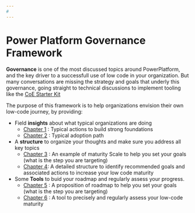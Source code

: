 ```yaml
---
#
---
```


# Power Platform Governance Framework

**Governance** is one of the most discussed topics around PowerPlatform, and the key driver to a successfull use of low code in your organization.
But many conversations are missing the strategy and goals that underly this governance, going straight to technical discussions to implement tooling like the [CoE Starter Kit](https://github.com/microsoft/powerapps-tools/tree/master/Administration/CoEStarterKit)

The purpose of this framework is to help organizations envision their own low-code journey, by providing:

* Field **insights** about what typical organizations are doing
  * [Chapter 1](docs/Foundations.md) : Typical actions to build strong foundations
  * [Chapter 2](docs/AdoptionPath.md) : Typical adoption path
* A **structure** to organize your thoughts and make sure you address all key topics
  * [Chapter 3](docs/MaturityScale.md) : An example of maturity Scale to help you set your goals (what is the step you are targeting)
  * [Chapter 4](docs/PilarsOfSuccess.md): A detailed structure to identify recommended goals and associated actions to increase your low code maturity
* Some **Tools** to buid your roadmap and regularly assess your progress.
  * [Chapter 5](docs/BuidYourRoadmap.md) : A proposition of roadmap to help you set your goals (what is the step you are targeting)
  * [Chapter 6](docs/VelocityIndex.md) : A tool to precisely and regularly assess your low-code maturity
